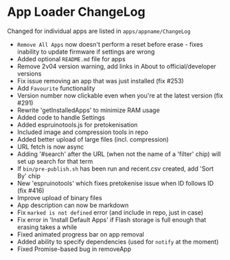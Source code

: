 App Loader ChangeLog
====================

Changed for individual apps are listed in `apps/appname/ChangeLog`

* `Remove All Apps` now doesn't perform a reset before erase - fixes inability to update firmware if settings are wrong
* Added optional `README.md` file for apps
* Remove 2v04 version warning, add links in About to official/developer versions
* Fix issue removing an app that was just installed (fix #253)
* Add `Favourite` functionality
* Version number now clickable even when you're at the latest version (fix #291)
* Rewrite 'getInstalledApps' to minimize RAM usage
* Added code to handle Settings
* Added espruinotools.js for pretokenisation
* Included image and compression tools in repo
* Added better upload of large files (incl. compression)
* URL fetch is now async
* Adding '#search' after the URL (when not the name of a 'filter' chip) will set up search for that term
* If `bin/pre-publish.sh` has been run and recent.csv created, add 'Sort By' chip
* New 'espruinotools' which fixes pretokenise issue when ID follows ID (fix #416)
* Improve upload of binary files
* App description can now be markdown
* Fix `marked is not defined` error (and include in repo, just in case)
* Fix error in 'Install Default Apps' if Flash storage is full enough that erasing takes a while
* Fixed animated progress bar on app removal
* Added ability to specify dependencies (used for `notify` at the moment)
* Fixed Promise-based bug in removeApp
